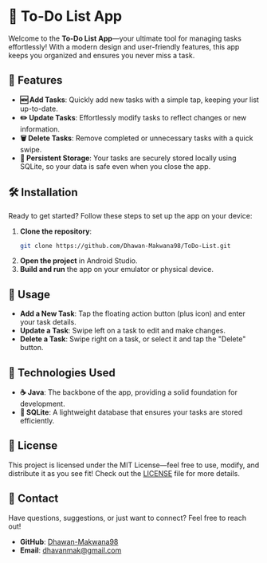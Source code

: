 # 📝 To-Do List App

Welcome to the **To-Do List App**—your ultimate tool for managing tasks effortlessly! With a modern design and user-friendly features, this app keeps you organized and ensures you never miss a task.

## 🚀 Features

- **🆕 Add Tasks**: Quickly add new tasks with a simple tap, keeping your list up-to-date.
- **✏️ Update Tasks**: Effortlessly modify tasks to reflect changes or new information.
- **🗑️ Delete Tasks**: Remove completed or unnecessary tasks with a quick swipe.
- **💾 Persistent Storage**: Your tasks are securely stored locally using SQLite, so your data is safe even when you close the app.

## 🛠️ Installation

Ready to get started? Follow these steps to set up the app on your device:

1. **Clone the repository**:
    ```bash
    git clone https://github.com/Dhawan-Makwana98/ToDo-List.git
    ```
2. **Open the project** in Android Studio.
3. **Build and run** the app on your emulator or physical device.

## 📱 Usage

- **Add a New Task**: Tap the floating action button (plus icon) and enter your task details.
- **Update a Task**: Swipe left on a task to edit and make changes.
- **Delete a Task**: Swipe right on a task, or select it and tap the "Delete" button.

## 🧰 Technologies Used

- **☕ Java**: The backbone of the app, providing a solid foundation for development.
- **📀 SQLite**: A lightweight database that ensures your tasks are stored efficiently.

## 📝 License

This project is licensed under the MIT License—feel free to use, modify, and distribute it as you see fit! Check out the [LICENSE](LICENSE) file for more details.

## 👤 Contact

Have questions, suggestions, or just want to connect? Feel free to reach out!

- **GitHub**: [Dhawan-Makwana98](https://github.com/Dhawan-Makwana98)
- **Email**: [dhavanmak@gmail.com](mailto:dhavanmak@gmail.com)
